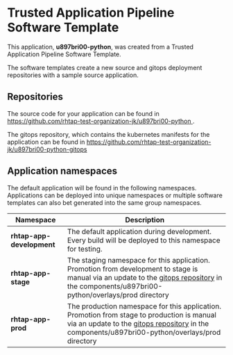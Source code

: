 # Trusted Application Pipeline Software Template

This application, **u897bri00-python**, was created from a Trusted Application Pipeline Software Template.

The software templates create a new source and gitops deployment repositories with a sample source application. 

## Repositories

The source code for your application can be found in [https://github.com/rhtap-test-organization-jk/u897bri00-python ](https://github.com/rhtap-test-organization-jk/u897bri00-python ).
 
The gitops repository, which contains the kubernetes manifests for the application can be found in 
[https://github.com/rhtap-test-organization-jk/u897bri00-python-gitops ](https://github.com/rhtap-test-organization-jk/u897bri00-python-gitops ) 

## Application namespaces 

The default application will be found in the following namespaces. Applications can be deployed into unique namespaces or multiple software templates can also bet generated into the same group namespaces.  

|  Namespace   |  Description   |  
| -------- | -------- |   
| **rhtap-app-development** | The default application during development. Every build will be deployed to this namespace for testing. | 
| **rhtap-app-stage** | The staging namespace for this application. Promotion from development to stage is manual via an update to the [gitops repository](https://github.com/rhtap-test-organization-jk/u897bri00-python-gitops ) in the components/u897bri00-python/overlays/prod directory |  
| **rhtap-app-prod** | The production namespace for this application. Promotion from stage to production is manual via an update to the [gitops repository](https://github.com/rhtap-test-organization-jk/u897bri00-python-gitops ) in the components/u897bri00-python/overlays/prod directory | 